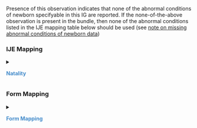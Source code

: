 Presence of this observation indicates that none of the abnormal conditions of newborn specifyable in this IG are reported. 
If the none-of-the-above observation is present in the bundle, then none of the abnormal conditions listed in the IJE mapping table below should be used (see <a href='usage.html#abnormal-conditions-of-newborn'>note on missing abnormal conditions of newborn data</a>)

### IJE Mapping

<style>
 .context-menu {cursor: context-menu; color: #438bca;}
 .context-menu:hover {opacity: 0.5;}
</style>
<details>

<summary>

<strong class='context-menu' > Natality </strong>

</summary>
<table class='grid'>
<thead>
  <tr>
    <th style='text-align: center'><strong>Use Case</strong></th>
    <th><strong>#</strong></th>
    <th><strong>Description</strong></th>
    <th><strong>IJE Name</strong></th>
    <th><strong>Field</strong></th>
    <th><strong>Type</strong></th>
    <th><strong>Value Set/Comments</strong></th>
  </tr>
</thead>
<tbody>
<tr>
  <td style='text-align: center'>Natality</td>
  <td>212</td>
  <td>Abnormal Conditions of the Newborn--Assisted Ventilation</td>
  <td>AVEN1</td>
  <td>-</td>
  <td>na</td>
  <td>See <a href='usage.html#abnormal-conditions-of-newborn'>note on missing abnormal conditions of newborn data</a></td>
</tr>
<tr>
  <td style='text-align: center'>Natality</td>
  <td>214</td>
  <td>Abnormal Conditions of the Newborn--Admission to NICU</td>
  <td>NICU</td>
  <td>-</td>
  <td>na</td>
  <td>See <a href='usage.html#abnormal-conditions-of-newborn'>note on missing abnormal conditions of newborn data</a></td>
</tr>
<tr>
  <td style='text-align: center'>Natality</td>
  <td>215</td>
  <td>Abnormal Conditions of the Newborn--Surfactant Replacement</td>
  <td>SURF</td>
  <td>-</td>
  <td>na</td>
  <td>See <a href='usage.html#abnormal-conditions-of-newborn'>note on missing abnormal conditions of newborn data</a></td>
</tr>
<tr>
  <td style='text-align: center'>Natality</td>
  <td>216</td>
  <td>Abnormal Conditions of the Newborn--Antibiotics</td>
  <td>ANTI</td>
  <td>-</td>
  <td>na</td>
  <td>See <a href='usage.html#abnormal-conditions-of-newborn'>note on missing abnormal conditions of newborn data</a></td>
</tr>
<tr>
  <td style='text-align: center'>Natality</td>
  <td>217</td>
  <td>Abnormal Conditions of the Newborn--Seizures</td>
  <td>SEIZ</td>
  <td>-</td>
  <td>na</td>
  <td>See <a href='usage.html#abnormal-conditions-of-newborn'>note on missing abnormal conditions of newborn data</a></td>
</tr>

</tbody>
</table>

</details>
<p></p>


### Form Mapping
<details>

<summary>

<strong class='context-menu' >Form Mapping</strong>

</summary>
<table class='grid'>
<thead>
  <tr>
    <th style='text-align: center'><strong>Item #</strong></th>
    <th><strong>Form Field</strong></th>
    <th><strong>FHIR Profile Field</strong></th>
    <th><strong>Reference</strong></th>
  </tr>
</thead>
<tbody>
<tr>
  <td style='text-align: center'>54.8</td>
  <td>Abnormal Conditions of the Newborn: None of the above</td>
  <td>-</td>
  <td><a href='https://www.cdc.gov/nchs/data/dvs/birth11-03final-ACC.pdf'> Certificate of Live Birth</a></td>
</tr>
<tr>
  <td style='text-align: center'>54.7</td>
  <td>Abnormal Conditions of the Newborn: None of the above</td>
  <td>-</td>
  <td><a href='https://www.cdc.gov/nchs/data/dvs/facility-worksheet-2016-508.pdf'> Facility Worksheet for the Live Birth Certificate</a></td>
</tr>
<tr>
  <td style='text-align: center'>36.7</td>
  <td>Abnormal Conditions of the Newborn: None of the above</td>
  <td>-</td>
  <td><a href='https://www.cdc.gov/nchs/data/dvs/multiple-births-worksheet-2016.pdf'> Attachment to the Facility Worksheet for the Live Birth Certificate for Multiple Births</a></td>
</tr>
</tbody>
</table>

</details>
<p></p>
